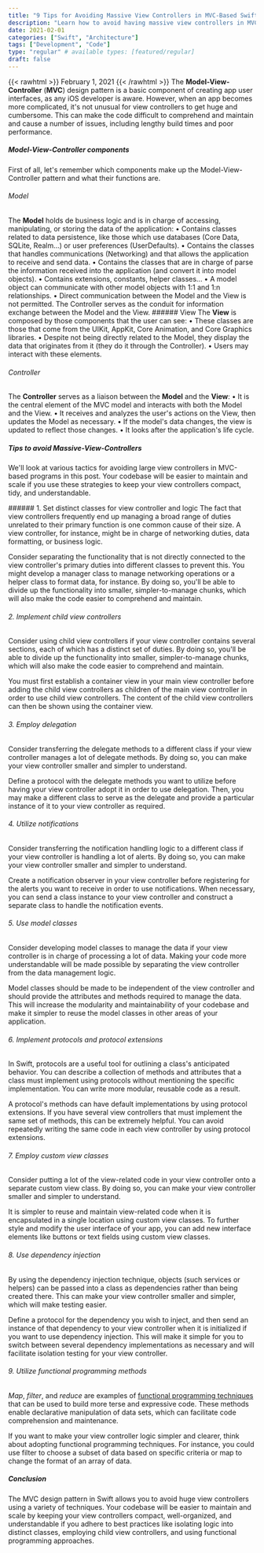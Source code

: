 ```yaml
---
title: "9 Tips for Avoiding Massive View Controllers in MVC-Based Swift Apps"
description: "Learn how to avoid having massive view controllers in MVC-based Swift apps with these 9 tips for keeping your code well-organized, maintainable, and scalable."
date: 2021-02-01
categories: ["Swift", "Architecture"]
tags: ["Development", "Code"]
type: "regular" # available types: [featured/regular]
draft: false
---
```

{{< rawhtml >}}
<time datetime="2021-02-01 19:00:00 +01:00">February 1, 2021</time>
{{< /rawhtml >}}
The **Model-View-Controller** (**MVC**) design pattern is a basic component of creating app user interfaces, as any iOS developer is aware. However, when an app becomes more complicated, it's not unusual for view controllers to get huge and cumbersome. This can make the code difficult to comprehend and maintain and cause a number of issues, including lengthy build times and poor performance.

##### Model-View-Controller components
First of all, let's remember which components make up the Model-View-Controller pattern and what their functions are.
###### Model
The **Model** holds de business logic and is in charge of accessing, manipulating, or storing the data of the application:
•	Contains classes related to data persistence, like those which use databases (Core Data, SQLite, Realm...) or user preferences (UserDefaults).
•	Contains the classes that handles communications (Networking) and that allows the application to receive and send data.
•	Contains the classes that are in charge of parse the information received into the application (and convert it into model objects).
•	Contains extensions, constants, helper classes...
•	A model object can communicate with other model objects with 1:1 and 1:n relationships.
•	Direct communication between the Model and the View is not permitted. The Controller serves as the conduit for information exchange between the Model and the View.
###### View
The **View** is composed by those components that the user can see:
• These classes are those that come from the UIKit, AppKit, Core Animation, and Core Graphics libraries.
• Despite not being directly related to the Model, they display the data that originates from it (they do it through the Controller).
• Users may interact with these elements.
###### Controller
The **Controller** serves as a liaison between the **Model** and the **View**:
• It is the central element of the MVC model and interacts with both the Model and the View.
• It receives and analyzes the user's actions on the View, then updates the Model as necessary.
• If the model's data changes, the view is updated to reflect those changes.
• It looks after the application's life cycle.

##### Tips to avoid Massive-View-Controllers
We'll look at various tactics for avoiding large view controllers in MVC-based programs in this post. Your codebase will be easier to maintain and scale if you use these strategies to keep your view controllers compact, tidy, and understandable.

###### 1. Set distinct classes for view controller and  logic
The fact that view controllers frequently end up managing a broad range of duties unrelated to their primary function is one common cause of their size. A view controller, for instance, might be in charge of networking duties, data formatting, or business logic.

Consider separating the functionality that is not directly connected to the view controller's primary duties into different classes to prevent this. You might develop a manager class to manage networking operations or a helper class to format data, for instance. By doing so, you'll be able to divide up the functionality into smaller, simpler-to-manage chunks, which will also make the code easier to comprehend and maintain.

###### 2. Implement child view controllers
Consider using child view controllers if your view controller contains several sections, each of which has a distinct set of duties. By doing so, you'll be able to divide up the functionality into smaller, simpler-to-manage chunks, which will also make the code easier to comprehend and maintain.

You must first establish a container view in your main view controller before adding the child view controllers as children of the main view controller in order to use child view controllers. The content of the child view controllers can then be shown using the container view.

###### 3. Employ delegation
Consider transferring the delegate methods to a different class if your view controller manages a lot of delegate methods. By doing so, you can make your view controller smaller and simpler to understand.

Define a protocol with the delegate methods you want to utilize before having your view controller adopt it in order to use delegation. Then, you may make a different class to serve as the delegate and provide a particular instance of it to your view controller as required.

###### 4. Utilize notifications
Consider transferring the notification handling logic to a different class if your view controller is handling a lot of alerts. By doing so, you can make your view controller smaller and simpler to understand.

Create a notification observer in your view controller before registering for the alerts you want to receive in order to use notifications. When necessary, you can send a class instance to your view controller and construct a separate class to handle the notification events.


###### 5. Use model classes
Consider developing model classes to manage the data if your view controller is in charge of processing a lot of data. Making your code more understandable will be made possible by separating the view controller from the data management logic.

Model classes should be made to be independent of the view controller and should provide the attributes and methods required to manage the data. This will increase the modularity and maintainability of your codebase and make it simpler to reuse the model classes in other areas of your application.

###### 6. Implement protocols and protocol extensions
In Swift, protocols are a useful tool for outlining a class's anticipated behavior. You can describe a collection of methods and attributes that a class must implement using protocols without mentioning the specific implementation. You can write more modular, reusable code as a result.

A protocol's methods can have default implementations by using protocol extensions. If you have several view controllers that must implement the same set of methods, this can be extremely helpful. You can avoid repeatedly writing the same code in each view controller by using protocol extensions.

###### 7. Employ custom view classes
Consider putting a lot of the view-related code in your view controller onto a separate custom view class. By doing so, you can make your view controller smaller and simpler to understand.

It is simpler to reuse and maintain view-related code when it is encapsulated in a single location using custom view classes. To further style and modify the user interface of your app, you can add new interface elements like buttons or text fields using custom view classes.

###### 8. Use dependency injection
By using the dependency injection technique, objects (such services or helpers) can be passed into a class as dependencies rather than being created there. This can make your view controller smaller and simpler, which will make testing easier.

Define a protocol for the dependency you wish to inject, and then send an instance of that dependency to your view controller when it is initialized if you want to use dependency injection. This will make it simple for you to switch between several dependency implementations as necessary and will facilitate isolation testing for your view controller.

###### 9. Utilize functional programming methods
*Map*, *filter*, and *reduce* are examples of [functional programming techniques](https://raulferrer.dev/blog/swift_high_order_functions/) that can be used to build more terse and expressive code. These methods enable declarative manipulation of data sets, which can facilitate code comprehension and maintenance.

If you want to make your view controller logic simpler and clearer, think about adopting functional programming techniques. For instance, you could use filter to choose a subset of data based on specific criteria or map to change the format of an array of data.

##### Conclusion
The MVC design pattern in Swift allows you to avoid huge view controllers using a variety of techniques. Your codebase will be easier to maintain and scale by keeping your view controllers compact, well-organized, and understandable if you adhere to best practices like isolating logic into distinct classes, employing child view controllers, and using functional programming approaches.
